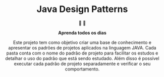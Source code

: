 
<h1 align="center">
  Java Design Patterns
</h1>

<p align="center">
   📄 🚀
</p>
<p align="center">
  <strong>
    Aprenda todos os dias
  </strong>
</p>
<p align="center">
 Este projeto tem como objetivo criar uma base de conhecimento e apresentar os padrões de projetos aplicados na linguagem JAVA.
 Cada pasta conta com o nome do padrão de projeto para facilitar os estudos e detalhar o uso do padrão que está sendo estudado. Além disso é possível executar cada padrão de projeto separadamente e verificar o seu comportamento.
</p>

